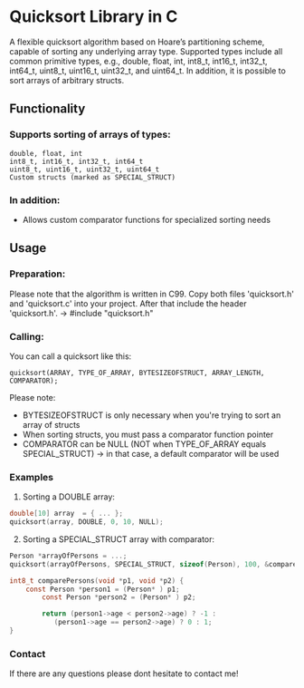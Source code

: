 # Quicksort Library in C

A flexible quicksort algorithm based on Hoare’s partitioning scheme, capable of sorting any underlying array type.
Supported types include all common primitive types, e.g., double, float, int, int8_t, int16_t, int32_t, int64_t, uint8_t, uint16_t, uint32_t, and uint64_t.
In addition, it is possible to sort arrays of arbitrary structs.

## Functionality

### Supports sorting of arrays of types:
	double, float, int
	int8_t, int16_t, int32_t, int64_t
	uint8_t, uint16_t, uint32_t, uint64_t
	Custom structs (marked as SPECIAL_STRUCT)

### In addition:

- Allows custom comparator functions for specialized sorting needs

## Usage

### Preparation:

Please note that the algorithm is written in C99.
Copy both files 'quicksort.h' and 'quicksort.c' into your project. After that include the header 'quicksort.h'.
-> #include "quicksort.h"

### Calling:

You can call a quicksort like this:

	quicksort(ARRAY, TYPE_OF_ARRAY, BYTESIZEOFSTRUCT, ARRAY_LENGTH, COMPARATOR);

Please note:
- BYTESIZEOFSTRUCT is only necessary when you're trying to sort an array of structs
- When sorting structs, you must pass a comparator function pointer
- COMPARATOR can be NULL (NOT when TYPE_OF_ARRAY equals SPECIAL_STRUCT) -> in that case, a default comparator will be used

### Examples

1. Sorting a DOUBLE array:

```c
double[10] array  = { ... };
quicksort(array, DOUBLE, 0, 10, NULL);
```

2. Sorting a SPECIAL_STRUCT array with comparator:

```c
Person *arrayOfPersons = ...;
quicksort(arrayOfPersons, SPECIAL_STRUCT, sizeof(Person), 100, &comparePersons);

int8_t comparePersons(void *p1, void *p2) {
	const Person *person1 = (Person* ) p1;
       	const Person *person2 = (Person* ) p2;

        return (person1->age < person2->age) ? -1 :
           (person1->age == person2->age) ? 0 : 1;
}
```

### Contact

If there are any questions please dont hesitate to contact me!






	
    
   

   
   

